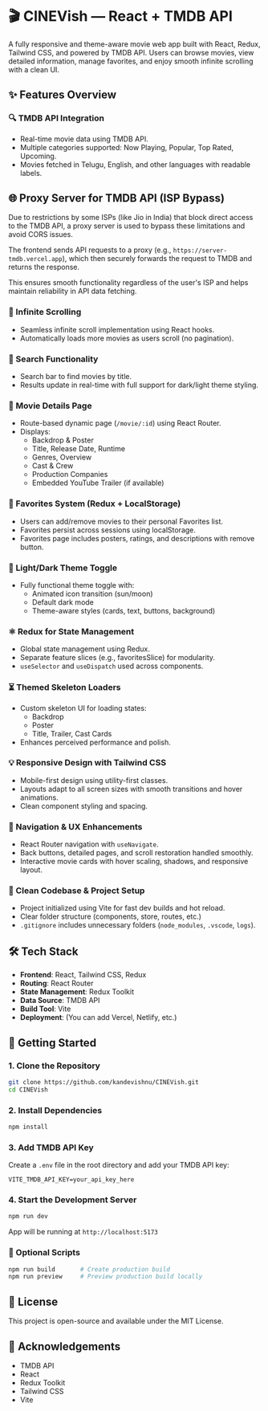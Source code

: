 
# 🎬 CINEVish — React + TMDB API

A fully responsive and theme-aware movie web app built with React, Redux, Tailwind CSS, and powered by TMDB API. Users can browse movies, view detailed information, manage favorites, and enjoy smooth infinite scrolling with a clean UI.

## ✨ Features Overview

### 🔍 TMDB API Integration
- Real-time movie data using TMDB API.
- Multiple categories supported: Now Playing, Popular, Top Rated, Upcoming.
- Movies fetched in Telugu, English, and other languages with readable labels.

## 🌐 Proxy Server for TMDB API (ISP Bypass)

Due to restrictions by some ISPs (like Jio in India) that block direct access to the TMDB API, a proxy server is used to bypass these limitations and avoid CORS issues.

The frontend sends API requests to a proxy (e.g., `https://server-tmdb.vercel.app`), which then securely forwards the request to TMDB and returns the response.

This ensures smooth functionality regardless of the user's ISP and helps maintain reliability in API data fetching.

### 🔁 Infinite Scrolling
- Seamless infinite scroll implementation using React hooks.
- Automatically loads more movies as users scroll (no pagination).

### 🔎 Search Functionality
- Search bar to find movies by title.
- Results update in real-time with full support for dark/light theme styling.

### 🎥 Movie Details Page
- Route-based dynamic page (`/movie/:id`) using React Router.
- Displays:
  - Backdrop & Poster
  - Title, Release Date, Runtime
  - Genres, Overview
  - Cast & Crew
  - Production Companies
  - Embedded YouTube Trailer (if available)

### 🌟 Favorites System (Redux + LocalStorage)
- Users can add/remove movies to their personal Favorites list.
- Favorites persist across sessions using localStorage.
- Favorites page includes posters, ratings, and descriptions with remove button.

### 🎨 Light/Dark Theme Toggle
- Fully functional theme toggle with:
  - Animated icon transition (sun/moon)
  - Default dark mode
  - Theme-aware styles (cards, text, buttons, background)

### ⚛️ Redux for State Management
- Global state management using Redux.
- Separate feature slices (e.g., favoritesSlice) for modularity.
- `useSelector` and `useDispatch` used across components.

### ⏳ Themed Skeleton Loaders
- Custom skeleton UI for loading states:
  - Backdrop
  - Poster
  - Title, Trailer, Cast Cards
- Enhances perceived performance and polish.

### 💡 Responsive Design with Tailwind CSS
- Mobile-first design using utility-first classes.
- Layouts adapt to all screen sizes with smooth transitions and hover animations.
- Clean component styling and spacing.

### 🧭 Navigation & UX Enhancements
- React Router navigation with `useNavigate`.
- Back buttons, detailed pages, and scroll restoration handled smoothly.
- Interactive movie cards with hover scaling, shadows, and responsive layout.

### 🧠 Clean Codebase & Project Setup
- Project initialized using Vite for fast dev builds and hot reload.
- Clear folder structure (components, store, routes, etc.)
- `.gitignore` includes unnecessary folders (`node_modules`, `.vscode`, `logs`).

## 🛠️ Tech Stack

- **Frontend**: React, Tailwind CSS, Redux
- **Routing**: React Router
- **State Management**: Redux Toolkit
- **Data Source**: TMDB API
- **Build Tool**: Vite
- **Deployment**: (You can add Vercel, Netlify, etc.)

## 🚀 Getting Started

### 1. Clone the Repository

```bash
git clone https://github.com/kandevishnu/CINEVish.git
cd CINEVish
```

### 2. Install Dependencies

```bash
npm install
```

### 3. Add TMDB API Key

Create a `.env` file in the root directory and add your TMDB API key:

```
VITE_TMDB_API_KEY=your_api_key_here
```

### 4. Start the Development Server

```bash
npm run dev
```

App will be running at `http://localhost:5173`

### 🧪 Optional Scripts

```bash
npm run build       # Create production build
npm run preview     # Preview production build locally
```

## 🧾 License

This project is open-source and available under the MIT License.

## 🙌 Acknowledgements

- TMDB API
- React
- Redux Toolkit
- Tailwind CSS
- Vite
